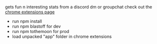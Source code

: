 gets fun n interesting stats from a discord dm or groupchat 
check out the [chrome extensions page](https://chromewebstore.google.com/detail/discodig/jdmfjjgfcajnfgibhmbacgfiiikbddoc)

- run npm install
- run npm blastoff for dev
- run npm tothemoon for prod
- load unpacked "app" folder in chrome extensions
